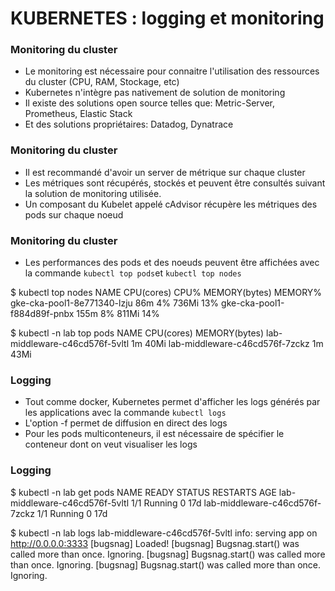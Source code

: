 # KUBERNETES : logging et monitoring

### Monitoring du cluster

- Le monitoring est nécessaire pour connaitre l'utilisation des ressources du cluster (CPU, RAM, Stockage, etc)
- Kubernetes n'intègre pas nativement de solution de monitoring
- Il existe des solutions open source telles que: Metric-Server, Prometheus, Elastic Stack
- Et des solutions propriétaires: Datadog, Dynatrace


### Monitoring du cluster

- Il est recommandé d'avoir un server de métrique sur chaque cluster
- Les métriques sont récupérés, stockés et peuvent être consultés suivant la solution de monitoring utilisée.
- Un composant du Kubelet appelé cAdvisor récupère les métriques des pods sur chaque noeud


### Monitoring du cluster

- Les performances des pods et des noeuds peuvent être affichées avec la commande `kubectl top pods`et `kubectl top nodes`

$ kubectl top nodes
NAME                                         CPU(cores)   CPU%   MEMORY(bytes)   MEMORY%
gke-cka-pool1-8e771340-lzju                   86m          4%     736Mi           13%
gke-cka-pool1-f884d89f-pnbx                   155m         8%     811Mi           14%


$ kubectl -n lab top pods
NAME                             CPU(cores)   MEMORY(bytes)
lab-middleware-c46cd576f-5vltl   1m           40Mi
lab-middleware-c46cd576f-7zckz   1m           43Mi


### Logging

- Tout comme docker, Kubernetes permet d'afficher les logs générés par les applications avec la commande `kubectl logs`
- L'option -f permet de diffusion en direct des logs
- Pour les pods multiconteneurs, il est nécessaire de spécifier le conteneur dont on veut visualiser les logs


### Logging

$ kubectl -n lab get pods
NAME                             READY   STATUS    RESTARTS   AGE
lab-middleware-c46cd576f-5vltl   1/1     Running   0          17d
lab-middleware-c46cd576f-7zckz   1/1     Running   0          17d

$ kubectl -n lab logs  lab-middleware-c46cd576f-5vltl
info: serving app on http://0.0.0.0:3333
[bugsnag] Loaded!
[bugsnag] Bugsnag.start() was called more than once. Ignoring.
[bugsnag] Bugsnag.start() was called more than once. Ignoring.
[bugsnag] Bugsnag.start() was called more than once. Ignoring.